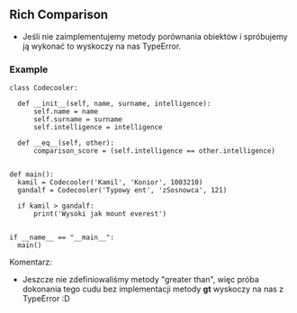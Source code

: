 ## Rich Comparison

  * Jeśli nie zaimplementujemy metody porównania obiektów i spróbujemy ją wykonać to wyskoczy na nas TypeError.
  ### Example
  ```
  class Codecooler:

    def __init__(self, name, surname, intelligence):
        self.name = name
        self.surname = surname
        self.intelligence = intelligence

    def __eq__(self, other):
        comparison_score = (self.intelligence == other.intelligence)


def main():
    kamil = Codecooler('Kamil', 'Konior', 1003210)
    gandalf = Codecooler('Typowy ent', 'zSosnowca', 121)

    if kamil > gandalf:
        print('Wysoki jak mount everest')


if __name__ == "__main__":
    main()
```

Komentarz:
   * Jeszcze nie zdefiniowaliśmy metody "greater than", więc próba dokonania tego cudu bez implementacji 
     metody __gt__ wyskoczy na nas z TypeError :D
